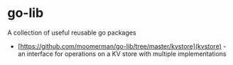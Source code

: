 # go-lib
A collection of useful reusable go packages

* [https://github.com/moomerman/go-lib/tree/master/kvstore](kvstore) - an interface for operations on a KV store with multiple implementations
